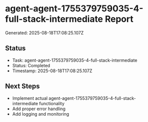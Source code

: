 # agent-agent-1755379759035-4-full-stack-intermediate Report

Generated: 2025-08-18T17:08:25.107Z

## Status
- Task: agent-agent-1755379759035-4-full-stack-intermediate
- Status: Completed
- Timestamp: 2025-08-18T17:08:25.107Z

## Next Steps
- Implement actual agent-agent-1755379759035-4-full-stack-intermediate functionality
- Add proper error handling
- Add logging and monitoring
